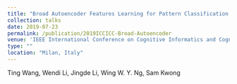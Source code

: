 ```yaml
---
title: "Broad Autoencoder Features Learning for Pattern Classification Problems"
collection: talks
date: 2019-07-23
permalink: /publication/2019ICCICC-Broad-Autoencoder
venue: 'IEEE International Conference on Cognitive Informatics and Cognitive Computing (ICCI*CC)'
type: ""
location: "Milan, Italy"
---
```

Ting Wang, Wendi Li, Jingde Li, Wing W. Y. Ng, Sam Kwong
